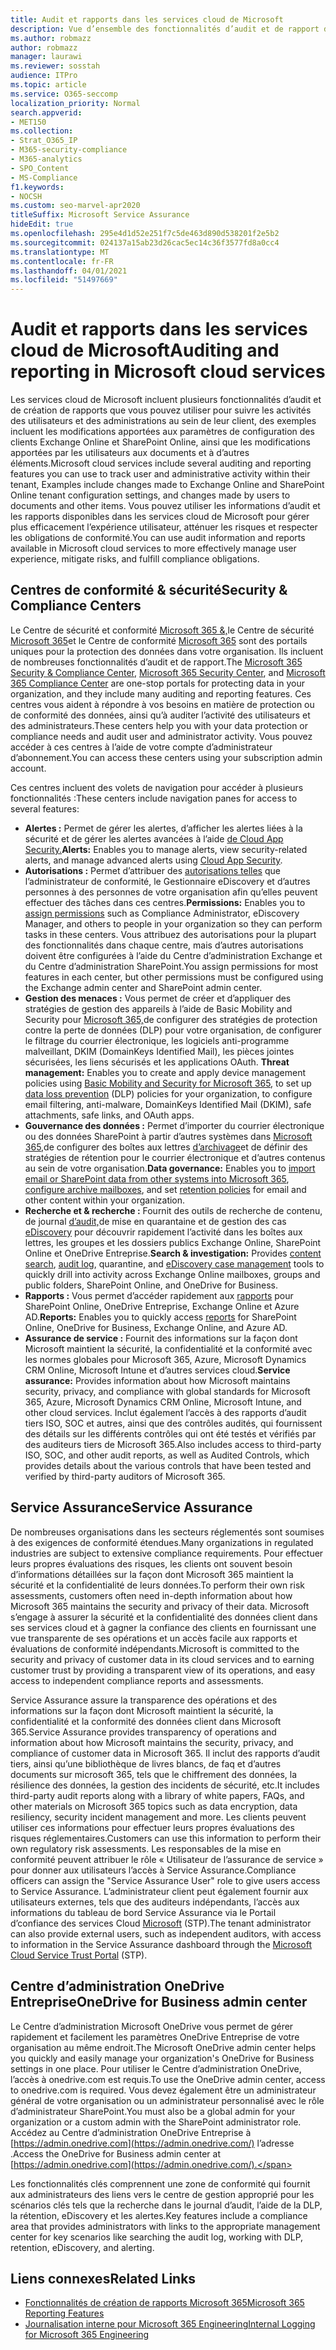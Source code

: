```yaml
---
title: Audit et rapports dans les services cloud de Microsoft
description: Vue d’ensemble des fonctionnalités d’audit et de rapport dans Office 365, Microsoft 365 et Service Assurance.
ms.author: robmazz
author: robmazz
manager: laurawi
ms.reviewer: sosstah
audience: ITPro
ms.topic: article
ms.service: O365-seccomp
localization_priority: Normal
search.appverid:
- MET150
ms.collection:
- Strat_O365_IP
- M365-security-compliance
- M365-analytics
- SPO_Content
- MS-Compliance
f1.keywords:
- NOCSH
ms.custom: seo-marvel-apr2020
titleSuffix: Microsoft Service Assurance
hideEdit: true
ms.openlocfilehash: 295e4d1d52e251f7c5de463d890d538201f2e5b2
ms.sourcegitcommit: 024137a15ab23d26cac5ec14c36f3577fd8a0cc4
ms.translationtype: MT
ms.contentlocale: fr-FR
ms.lasthandoff: 04/01/2021
ms.locfileid: "51497669"
---
```

# <a name="auditing-and-reporting-in-microsoft-cloud-services"></a><span data-ttu-id="0e343-103">Audit et rapports dans les services cloud de Microsoft</span><span class="sxs-lookup"><span data-stu-id="0e343-103">Auditing and reporting in Microsoft cloud services</span></span>

<span data-ttu-id="0e343-104">Les services cloud de Microsoft incluent plusieurs fonctionnalités d’audit et de création de rapports que vous pouvez utiliser pour suivre les activités des utilisateurs et des administrations au sein de leur client, des exemples incluent les modifications apportées aux paramètres de configuration des clients Exchange Online et SharePoint Online, ainsi que les modifications apportées par les utilisateurs aux documents et à d’autres éléments.</span><span class="sxs-lookup"><span data-stu-id="0e343-104">Microsoft cloud services include several auditing and reporting features you can use to track user and administrative activity within their tenant, Examples include changes made to Exchange Online and SharePoint Online tenant configuration settings, and changes made by users to documents and other items.</span></span> <span data-ttu-id="0e343-105">Vous pouvez utiliser les informations d’audit et les rapports disponibles dans les services cloud de Microsoft pour gérer plus efficacement l’expérience utilisateur, atténuer les risques et respecter les obligations de conformité.</span><span class="sxs-lookup"><span data-stu-id="0e343-105">You can use audit information and reports available in Microsoft cloud services to more effectively manage user experience, mitigate risks, and fulfill compliance obligations.</span></span>

## <a name="security--compliance-centers"></a><span data-ttu-id="0e343-106">Centres de conformité & sécurité</span><span class="sxs-lookup"><span data-stu-id="0e343-106">Security & Compliance Centers</span></span>

<span data-ttu-id="0e343-107">Le Centre de sécurité et conformité [Microsoft 365 &,](https://protection.office.com)le Centre de sécurité [Microsoft 365](https://security.microsoft.com)et le Centre de conformité [Microsoft 365](https://compliance.microsoft.com) sont des portails uniques pour la protection des données dans votre organisation. Ils incluent de nombreuses fonctionnalités d’audit et de rapport.</span><span class="sxs-lookup"><span data-stu-id="0e343-107">The [Microsoft 365 Security & Compliance Center](https://protection.office.com), [Microsoft 365 Security Center](https://security.microsoft.com), and [Microsoft 365 Compliance Center](https://compliance.microsoft.com) are one-stop portals for protecting data in your organization, and they include many auditing and reporting features.</span></span> <span data-ttu-id="0e343-108">Ces centres vous aident à répondre à vos besoins en matière de protection ou de conformité des données, ainsi qu’à auditer l’activité des utilisateurs et des administrateurs.</span><span class="sxs-lookup"><span data-stu-id="0e343-108">These centers help you with your data protection or compliance needs and audit user and administrator activity.</span></span> <span data-ttu-id="0e343-109">Vous pouvez accéder à ces centres à l’aide de votre compte d’administrateur d’abonnement.</span><span class="sxs-lookup"><span data-stu-id="0e343-109">You can access these centers using your subscription admin account.</span></span>

<span data-ttu-id="0e343-110">Ces centres incluent des volets de navigation pour accéder à plusieurs fonctionnalités :</span><span class="sxs-lookup"><span data-stu-id="0e343-110">These centers include navigation panes for access to several features:</span></span>

- <span data-ttu-id="0e343-111">**Alertes :** Permet de gérer les alertes, d’afficher les alertes liées à la sécurité et de gérer les alertes avancées à l’aide [de Cloud App Security.](/cloud-app-security/what-is-cloud-app-security)</span><span class="sxs-lookup"><span data-stu-id="0e343-111">**Alerts:** Enables you to manage alerts, view security-related alerts, and manage advanced alerts using [Cloud App Security](/cloud-app-security/what-is-cloud-app-security).</span></span>
- <span data-ttu-id="0e343-112">**Autorisations :** Permet d’attribuer des [autorisations telles](/microsoft-365/security/office-365-security/grant-access-to-the-security-and-compliance-center) que l’administrateur de conformité, le Gestionnaire eDiscovery et d’autres personnes à des personnes de votre organisation afin qu’elles peuvent effectuer des tâches dans ces centres.</span><span class="sxs-lookup"><span data-stu-id="0e343-112">**Permissions:** Enables you to [assign permissions](/microsoft-365/security/office-365-security/grant-access-to-the-security-and-compliance-center) such as Compliance Administrator, eDiscovery Manager, and others to people in your organization so they can perform tasks in these centers.</span></span> <span data-ttu-id="0e343-113">Vous attribuez des autorisations pour la plupart des fonctionnalités dans chaque centre, mais d’autres autorisations doivent être configurées à l’aide du Centre d’administration Exchange et du Centre d’administration SharePoint.</span><span class="sxs-lookup"><span data-stu-id="0e343-113">You assign permissions for most features in each center, but other permissions must be configured using the Exchange admin center and SharePoint admin center.</span></span>
- <span data-ttu-id="0e343-114">**Gestion des menaces :** Vous permet de créer et d’appliquer des stratégies de gestion des appareils à l’aide de Basic Mobility and Security pour [Microsoft 365,](https://support.microsoft.com/office/overview-of-basic-mobility-and-security-for-microsoft-365-faa7d8e5-645d-4d59-839c-c8d4c1869e4a)de configurer des stratégies de protection contre la perte de données (DLP) pour votre organisation, de configurer le filtrage du courrier électronique, les logiciels anti-programme malveillant, DKIM (DomainKeys Identified Mail), les pièces jointes sécurisées, les liens sécurisés et les applications OAuth. [](/microsoft-365/compliance/data-loss-prevention-policies)</span><span class="sxs-lookup"><span data-stu-id="0e343-114">**Threat management:** Enables you to create and apply device management policies using [Basic Mobility and Security for Microsoft 365](https://support.microsoft.com/office/overview-of-basic-mobility-and-security-for-microsoft-365-faa7d8e5-645d-4d59-839c-c8d4c1869e4a), to set up [data loss prevention](/microsoft-365/compliance/data-loss-prevention-policies) (DLP) policies for your organization, to configure email filtering, anti-malware, DomainKeys Identified Mail (DKIM), safe attachments, safe links, and OAuth apps.</span></span>
- <span data-ttu-id="0e343-115">**Gouvernance des données :** Permet d’importer du courrier électronique ou des données SharePoint à partir d’autres [](/microsoft-365/compliance/retention-policies) systèmes dans [Microsoft 365,](https://support.office.com/article/Import-PST-files-or-SharePoint-data-to-Office-365-ba688e0a-0fcb-4bd7-8e57-2b669564ea84)de configurer des boîtes aux lettres [d’archivage](https://support.office.com/article/Enable-archive-mailboxes-in-the-Office-365-Security-Compliance-Center-268a109e-7843-405b-bb3d-b9393b2342ce)et de définir des stratégies de rétention pour le courrier électronique et d’autres contenus au sein de votre organisation.</span><span class="sxs-lookup"><span data-stu-id="0e343-115">**Data governance:** Enables you to [import email or SharePoint data from other systems into Microsoft 365](https://support.office.com/article/Import-PST-files-or-SharePoint-data-to-Office-365-ba688e0a-0fcb-4bd7-8e57-2b669564ea84), [configure archive mailboxes](https://support.office.com/article/Enable-archive-mailboxes-in-the-Office-365-Security-Compliance-Center-268a109e-7843-405b-bb3d-b9393b2342ce), and set [retention policies](/microsoft-365/compliance/retention-policies) for email and other content within your organization.</span></span>
- <span data-ttu-id="0e343-116">**Recherche et & recherche :** Fournit [](https://support.office.com/article/Run-a-Content-Search-in-the-Office-365-Security-Compliance-Center-61852fd9-fe8a-4880-a339-cb19ed3bff4a)des outils de recherche de contenu, de journal [d’audit,](https://support.office.com/article/Search-the-audit-log-in-the-Office-365-Security-Compliance-Center-0d4d0f35-390b-4518-800e-0c7ec95e946c)de mise en quarantaine et de gestion des cas [eDiscovery](https://support.office.com/article/Manage-eDiscovery-cases-in-the-Office-365-Security-Compliance-Center-edea80d6-20a7-40fb-b8c4-5e8c8395f6da) pour découvrir rapidement l’activité dans les boîtes aux lettres, les groupes et les dossiers publics Exchange Online, SharePoint Online et OneDrive Entreprise.</span><span class="sxs-lookup"><span data-stu-id="0e343-116">**Search & investigation:** Provides [content search](https://support.office.com/article/Run-a-Content-Search-in-the-Office-365-Security-Compliance-Center-61852fd9-fe8a-4880-a339-cb19ed3bff4a), [audit log](https://support.office.com/article/Search-the-audit-log-in-the-Office-365-Security-Compliance-Center-0d4d0f35-390b-4518-800e-0c7ec95e946c), quarantine, and [eDiscovery case management](https://support.office.com/article/Manage-eDiscovery-cases-in-the-Office-365-Security-Compliance-Center-edea80d6-20a7-40fb-b8c4-5e8c8395f6da) tools to quickly drill into activity across Exchange Online mailboxes, groups and public folders, SharePoint Online, and OneDrive for Business.</span></span>
- <span data-ttu-id="0e343-117">**Rapports :** Vous permet d’accéder rapidement aux [rapports](https://support.office.com/article/Reports-in-the-Office-365-Security-Compliance-Center-7acd33ce-1ec8-49fb-b625-43bac7b58c5a) pour SharePoint Online, OneDrive Entreprise, Exchange Online et Azure AD.</span><span class="sxs-lookup"><span data-stu-id="0e343-117">**Reports:** Enables you to quickly access [reports](https://support.office.com/article/Reports-in-the-Office-365-Security-Compliance-Center-7acd33ce-1ec8-49fb-b625-43bac7b58c5a) for SharePoint Online, OneDrive for Business, Exchange Online, and Azure AD.</span></span>
- <span data-ttu-id="0e343-118">**Assurance de service :** Fournit des informations sur la façon dont Microsoft maintient la sécurité, la confidentialité et la conformité avec les normes globales pour Microsoft 365, Azure, Microsoft Dynamics CRM Online, Microsoft Intune et d’autres services cloud.</span><span class="sxs-lookup"><span data-stu-id="0e343-118">**Service assurance:** Provides information about how Microsoft maintains security, privacy, and compliance with global standards for Microsoft 365, Azure, Microsoft Dynamics CRM Online, Microsoft Intune, and other cloud services.</span></span> <span data-ttu-id="0e343-119">Inclut également l’accès à des rapports d’audit tiers ISO, SOC et autres, ainsi que des contrôles audités, qui fournissent des détails sur les différents contrôles qui ont été testés et vérifiés par des auditeurs tiers de Microsoft 365.</span><span class="sxs-lookup"><span data-stu-id="0e343-119">Also includes access to third-party ISO, SOC, and other audit reports, as well as Audited Controls, which provides details about the various controls that have been tested and verified by third-party auditors of Microsoft 365.</span></span>

## <a name="service-assurance"></a><span data-ttu-id="0e343-120">Service Assurance</span><span class="sxs-lookup"><span data-stu-id="0e343-120">Service Assurance</span></span>

<span data-ttu-id="0e343-121">De nombreuses organisations dans les secteurs réglementés sont soumises à des exigences de conformité étendues.</span><span class="sxs-lookup"><span data-stu-id="0e343-121">Many organizations in regulated industries are subject to extensive compliance requirements.</span></span> <span data-ttu-id="0e343-122">Pour effectuer leurs propres évaluations des risques, les clients ont souvent besoin d’informations détaillées sur la façon dont Microsoft 365 maintient la sécurité et la confidentialité de leurs données.</span><span class="sxs-lookup"><span data-stu-id="0e343-122">To perform their own risk assessments, customers often need in-depth information about how Microsoft 365 maintains the security and privacy of their data.</span></span> <span data-ttu-id="0e343-123">Microsoft s’engage à assurer la sécurité et la confidentialité des données client dans ses services cloud et à gagner la confiance des clients en fournissant une vue transparente de ses opérations et un accès facile aux rapports et évaluations de conformité indépendants.</span><span class="sxs-lookup"><span data-stu-id="0e343-123">Microsoft is committed to the security and privacy of customer data in its cloud services and to earning customer trust by providing a transparent view of its operations, and easy access to independent compliance reports and assessments.</span></span>

<span data-ttu-id="0e343-124">Service Assurance assure la transparence des opérations et des informations sur la façon dont Microsoft maintient la sécurité, la confidentialité et la conformité des données client dans Microsoft 365.</span><span class="sxs-lookup"><span data-stu-id="0e343-124">Service Assurance provides transparency of operations and information about how Microsoft maintains the security, privacy, and compliance of customer data in Microsoft 365.</span></span> <span data-ttu-id="0e343-125">Il inclut des rapports d’audit tiers, ainsi qu’une bibliothèque de livres blancs, de faq et d’autres documents sur microsoft 365, tels que le chiffrement des données, la résilience des données, la gestion des incidents de sécurité, etc.</span><span class="sxs-lookup"><span data-stu-id="0e343-125">It includes third-party audit reports along with a library of white papers, FAQs, and other materials on Microsoft 365 topics such as data encryption, data resiliency, security incident management and more.</span></span> <span data-ttu-id="0e343-126">Les clients peuvent utiliser ces informations pour effectuer leurs propres évaluations des risques réglementaires.</span><span class="sxs-lookup"><span data-stu-id="0e343-126">Customers can use this information to perform their own regulatory risk assessments.</span></span> <span data-ttu-id="0e343-127">Les responsables de la mise en conformité peuvent attribuer le rôle « Utilisateur de l’assurance de service » pour donner aux utilisateurs l’accès à Service Assurance.</span><span class="sxs-lookup"><span data-stu-id="0e343-127">Compliance officers can assign the "Service Assurance User" role to give users access to Service Assurance.</span></span> <span data-ttu-id="0e343-128">L’administrateur client peut également fournir aux utilisateurs externes, tels que des auditeurs indépendants, l’accès aux informations du tableau de bord Service Assurance via le Portail d’confiance des services Cloud [Microsoft](https://aka.ms/STP) (STP).</span><span class="sxs-lookup"><span data-stu-id="0e343-128">The tenant administrator can also provide external users, such as independent auditors, with access to information in the Service Assurance dashboard through the [Microsoft Cloud Service Trust Portal](https://aka.ms/STP) (STP).</span></span>

## <a name="onedrive-for-business-admin-center"></a><span data-ttu-id="0e343-129">Centre d’administration OneDrive Entreprise</span><span class="sxs-lookup"><span data-stu-id="0e343-129">OneDrive for Business admin center</span></span>

<span data-ttu-id="0e343-130">Le Centre d’administration Microsoft OneDrive vous permet de gérer rapidement et facilement les paramètres OneDrive Entreprise de votre organisation au même endroit.</span><span class="sxs-lookup"><span data-stu-id="0e343-130">The Microsoft OneDrive admin center helps you quickly and easily manage your organization's OneDrive for Business settings in one place.</span></span> <span data-ttu-id="0e343-131">Pour utiliser le Centre d’administration OneDrive, l’accès à onedrive.com est requis.</span><span class="sxs-lookup"><span data-stu-id="0e343-131">To use the OneDrive admin center, access to onedrive.com is required.</span></span> <span data-ttu-id="0e343-132">Vous devez également être un administrateur général de votre organisation ou un administrateur personnalisé avec le rôle d’administrateur SharePoint.</span><span class="sxs-lookup"><span data-stu-id="0e343-132">You must also be a global admin for your organization or a custom admin with the SharePoint administrator role.</span></span> <span data-ttu-id="0e343-133">Accédez au Centre d’administration OneDrive Entreprise à [https://admin.onedrive.com](https://admin.onedrive.com/) l’adresse .</span><span class="sxs-lookup"><span data-stu-id="0e343-133">Access the OneDrive for Business admin center at [https://admin.onedrive.com](https://admin.onedrive.com/).</span></span>

<span data-ttu-id="0e343-134">Les fonctionnalités clés comprennent une zone de conformité qui fournit aux administrateurs des liens vers le centre de gestion approprié pour les scénarios clés tels que la recherche dans le journal d’audit, l’aide de la DLP, la rétention, eDiscovery et les alertes.</span><span class="sxs-lookup"><span data-stu-id="0e343-134">Key features include a compliance area that provides administrators with links to the appropriate management center for key scenarios like searching the audit log, working with DLP, retention, eDiscovery, and alerting.</span></span>

## <a name="related-links"></a><span data-ttu-id="0e343-135">Liens connexes</span><span class="sxs-lookup"><span data-stu-id="0e343-135">Related Links</span></span>

- [<span data-ttu-id="0e343-136">Fonctionnalités de création de rapports Microsoft 365</span><span class="sxs-lookup"><span data-stu-id="0e343-136">Microsoft 365 Reporting Features</span></span>](assurance-reporting-features.md)
- [<span data-ttu-id="0e343-137">Journalisation interne pour Microsoft 365 Engineering</span><span class="sxs-lookup"><span data-stu-id="0e343-137">Internal Logging for Microsoft 365 Engineering</span></span>](assurance-internal-logging.md)
